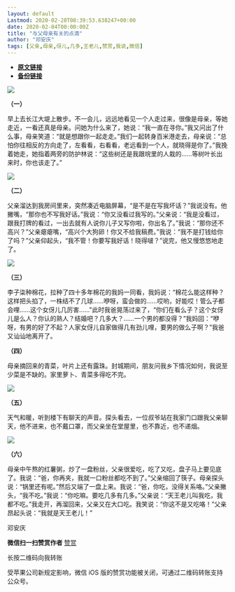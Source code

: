 ```yaml
---
layout: default
Lastmod: 2020-02-28T08:39:53.638247+00:00
date: 2020-02-04T00:00:00Z
title: "与父母亲有关的点滴"
author: "邓安庆"
tags: [父亲,母亲,伢儿,几多,王老儿,赞赏,我说,微信]
---
```


* [**原文链接**](http://mp.weixin.qq.com/s?__biz=MzA4MTA1NDU3Ng==&mid=2650647395&idx=1&sn=4f95fd1c23bd59c9f36c8dd9b7ec2299&chksm=8793d57cb0e45c6a383dc527b88c3f1f104078427273fb601b1d6128451bf3aa70c1f674be51#rd)
* [**备份链接**](http://archive.is/9CPHx)


![](/images/post/e7f5a439b4fcc64bfef80285a5bc689c.jpg)  

**（一）**

早上去长江大堤上散步。不一会儿，远远地看见一个人走过来，很像是母亲，等她走近，一看还真是母亲。问她为什么来了，她说：“我一直在寻你。”我又问出了什么事，母亲笑道：“就是想跟你一起走走。”我们一起转身百米港走去，母亲说：“总怕你往相反的方向走了，左看看，右看看，老远看到一个人，就晓得是你了。”我挽着她走，她指着两旁的防护林说：“这些树还是我跟垸里的人栽的……等树叶长出来时，你也该走了。”  

![](/images/post/c971e3cc59315327c27fa37db3e4ae45.jpg)

**（二）**

父亲溜达到我房间里来，突然凑近电脑屏幕，“是不是在写我坏话？”我说没有。他撇嘴，“那你也不写我好话。”我说：“你又没看过我写的。”父亲说：“我是没看过，跟我打牌的看过，一出去就有人说你儿子又写你啦，你出名了。”我说：“那你还不高兴？”父亲瘪瘪嘴，“高兴个大狗卵！你又不给我稿费。”我说：“我不是打钱给你了吗？”父亲仰起头，“我不管！你要写我好话！晓得啵？”说完，他又慢悠悠地走了。

![](/images/post/a82b81d79f831f267dc46fb3f3df4020.jpg)

**（三）**

李子柒种棉花，拉种了四十多年棉花的我妈一同看，我妈说：“棉花么能这样种？这样把头掐了，一株结不了几球……咿呀，蛮会做的……哎哟，好能哎！管么子都会哩……这个女伢儿几厉害……"此时我爸晃荡过来了，“你们在看么子？这个女伢儿是么人？你认的熟人？结婚吧？几多大？……一个男的都没得？”我妈回：“咿呀，有男的好了不起？人家女伢儿自家做得几有劲儿哩，要男的做么子啊？”我爸又讪讪地离开了。

**（四）**

母亲摘回来的青菜，叶片上还有露珠。封城期间，朋友问我乡下情况如何，我说至少菜是不缺的。家里萝卜、青菜多得吃不完。

![](/images/post/64d96389bc88fc8da5d14a8c70fa1d5a.jpg)

**（五）**

天气和暖，听到楼下有聊天的声音。探头看去，一位叔爷站在我家门口跟我父亲聊天，他不进来，也不戴口罩，而父亲坐在堂屋里，也不靠近，也不递烟。

![](/images/post/474e3ad86bb9ac738e4c0914e30d517f.jpg)

**（六）**

母亲中午熬的红薯粥，炒了一盘粉丝，父亲很爱吃，吃了又吃，盘子马上要见底了。我说：“爸，你再夹，我就一口粉丝都吃不到了。”父亲缩回了筷子。母亲探头说：“锅里还有呢。”然后又端了一盘上来。我说：“爸，你吃，没得关系咯。”父亲撇头，“我不吃。”我说：“你吃嘛。要吃几多有几多。”父亲说：“天王老儿叫我吃，我都不吃。”我走开，再溜回来，父亲又在大口吃。我笑说：“你这不是又吃咯！”父亲昂起头说：“我就是天王老儿！”

邓安庆

 **微信扫一扫赞赏作者** [赞赏](##)

长按二维码向我转账

受苹果公司新规定影响，微信 iOS 版的赞赏功能被关闭，可通过二维码转账支持公众号。

